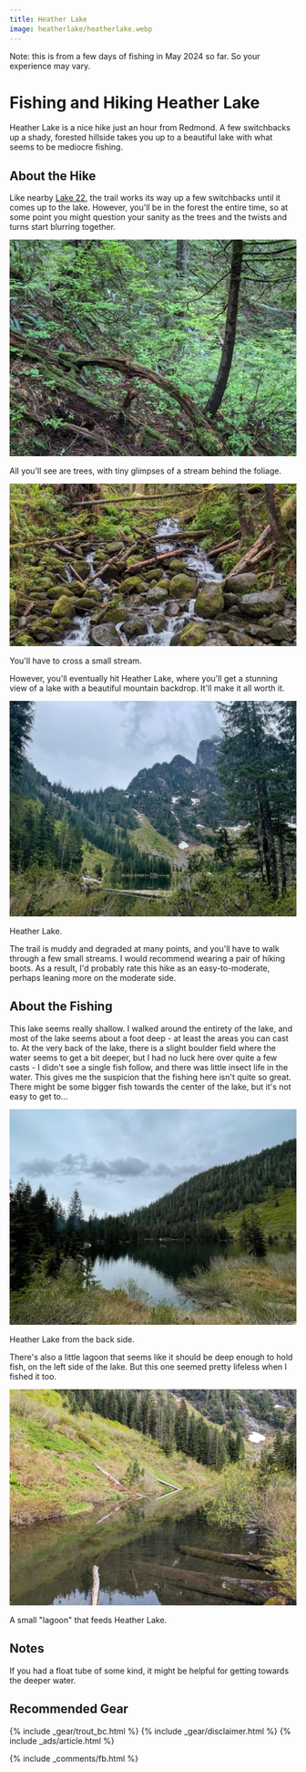 ```yaml
---
title: Heather Lake
image: heatherlake/heatherlake.webp
---
```


Note: this is from a few days of fishing in May 2024 so far. So your experience may vary.

# Fishing and Hiking Heather Lake

Heather Lake is a nice hike just an hour from Redmond. A few switchbacks up a shady, forested hillside takes you up to a beautiful lake with what seems to be mediocre fishing.

## About the Hike

Like nearby <a href="/lake22">Lake 22</a>, the trail works its way up a few switchbacks until it comes up to the lake. However, you'll be in the forest the entire time, so at some point you might question your sanity as the trees and the twists and turns start blurring together.

![Trees](/assets/images/heatherlake/trees.webp)
<div class="caption">All you'll see are trees, with tiny glimpses of a stream behind the foliage.</div>

![Wet](/assets/images/heatherlake/wet.webp)
<div class="caption">You'll have to cross a small stream.</div>

<!-- ![Fallen tree](/assets/images/heatherlake/fallen.webp)
<div class="caption">You'll have to climb over a fallen tree.</div> -->

However, you'll eventually hit Heather Lake, where you'll get a stunning view of a lake with a beautiful mountain backdrop. It'll make it all worth it.

![Heather Lake](/assets/images/heatherlake/heatherlake.webp)
<div class="caption">Heather Lake.</div>

The trail is muddy and degraded at many points, and you'll have to walk through a few small streams. I would recommend wearing a pair of hiking boots. As a result, I'd probably rate this hike as an easy-to-moderate, perhaps leaning more on the moderate side.

## About the Fishing

This lake seems really shallow. I walked around the entirety of the lake, and most of the lake seems about a foot deep - at least the areas you can cast to. At the very back of the lake, there is a slight boulder field where the water seems to get a bit deeper, but I had no luck here over quite a few casts - I didn't see a single fish follow, and there was little insect life in the water. This gives me the suspicion that the fishing here isn't quite so great. There might be some bigger fish towards the center of the lake, but it's not easy to get to...

![Heather Lake Back](/assets/images/heatherlake/heatherlakeback.webp)
<div class="caption">Heather Lake from the back side.</div>

There's also a little lagoon that seems like it should be deep enough to hold fish, on the left side of the lake. But this one seemed pretty lifeless when I fished it too.

![Heather Lake Spot](/assets/images/heatherlake/heatherlakecreek.webp)
<div class="caption">A small "lagoon" that feeds Heather Lake.</div>



## Notes

If you had a float tube of some kind, it might be helpful for getting towards the deeper water.

## Recommended Gear

{% include _gear/trout_bc.html %}
{% include _gear/disclaimer.html %}
{% include _ads/article.html %}

{% include _comments/fb.html %}